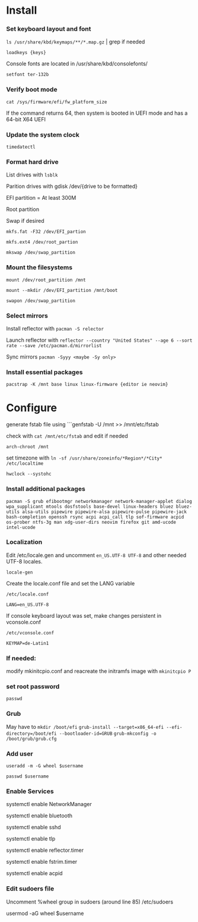 # Install
### Set keyboard layout and font
```ls /usr/share/kbd/keymaps/**/*.map.gz``` | grep if needed

```loadkeys {keys}```

Console fonts are located in /usr/share/kbd/consolefonts/ 

```setfont ter-132b```


### Verify boot mode
```cat /sys/firmware/efi/fw_platform_size```

If the command returns 64, then system is booted in UEFI mode and has a 64-bit X64 UEFI

### Update the system clock
```timedatectl```

### Format hard drive
List drives with 
```lsblk``` 

Parition drives with gdisk /dev/{drive to be formatted}

EFI partition = At least 300M

Root partition

Swap if desired

```mkfs.fat -F32 /dev/EFI_partion```

```mkfs.ext4 /dev/root_partion```

```mkswap /dev/swap_partition```

### Mount the filesystems
```mount /dev/root_partition /mnt```

```mount --mkdir /dev/EFI_partition /mnt/boot```

```swapon /dev/swap_partition```

### Select mirrors
Install reflector with ```pacman -S relector```

Launch reflector with ```reflector --country "United States" --age 6 --sort rate --save /etc/pacman.d/mirrorlist```

Sync mirrors ```pacman -Syyy <maybe -Sy only>``` 

### Install essential packages
```pacstrap -K /mnt base linux linux-firmware {editor ie neovim}```
# Configure
generate fstab file using ```genfstab -U /mnt >> /mnt/etc/fstab

check with ```cat /mnt/etc/fstab``` and edit if needed

```arch-chroot /mnt```

set timezone with ```ln -sf /usr/share/zoneinfo/*Region*/*City* /etc/localtime```

```hwclock --systohc```

### Install additional packages
```pacman -S grub efibootmgr networkmanager network-manager-applet dialog wpa_supplicant mtools dosfstools base-devel linux-headers bluez bluez-utils alsa-utils pipewire pipewire-alsa pipewire-pulse pipewire-jack bash-completion openssh rsync acpi acpi_call tlp sof-firmware acpid os-prober ntfs-3g man xdg-user-dirs neovim firefox git amd-ucode intel-ucode```

### Localization
Edit /etc/locale.gen and uncomment ```en_US.UTF-8 UTF-8``` and other needed UTF-8 locales. 

```locale-gen```

Create the locale.conf file and set the LANG variable

```/etc/locale.conf```

```LANG=en_US.UTF-8```

If console keyboard layout was set, make changes persistent in vconsole.conf

```/etc/vconsole.conf```

```KEYMAP=de-Latin1```

### If needed:
modify mkinitcpio.conf and reacreate the initramfs image with ```mkinitcpio P```

### set root password
```passwd```

### Grub

May have to ```mkdir /boot/efi```
```grub-install --target=x86_64-efi --efi-directory=/boot/efi --bootloader-id=GRUB```
```grub-mkconfig -o /boot/grub/grub.cfg```

### Add user
```useradd -m -G wheel $username```

```passwd $username```

### Enable Services
systemctl enable NetworkManager

systemctl enable bluetooth

systemctl enable sshd

systemctl enable tlp

systemctl enable reflector.timer

systemctl enable fstrim.timer

systemctl enable acpid

### Edit sudoers file
Uncomment %wheel group in sudoers (around line 85) /etc/sudoers

usermod -aG wheel $username
